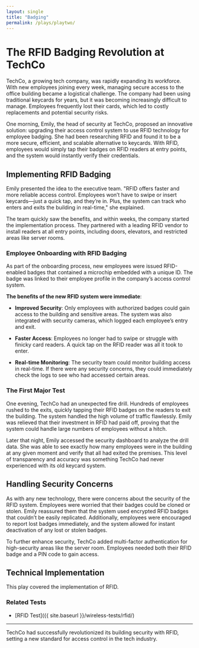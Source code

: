 ```yaml
---
layout: single
title: "Badging"
permalink: /plays/playtwo/
---
```


# The RFID Badging Revolution at TechCo

TechCo, a growing tech company, was rapidly expanding its workforce. With new employees joining every week, managing secure access to the office building became a logistical challenge. The company had been using traditional keycards for years, but it was becoming increasingly difficult to manage. Employees frequently lost their cards, which led to costly replacements and potential security risks.

One morning, Emily, the head of security at TechCo, proposed an innovative solution: upgrading their access control system to use RFID technology for employee badging. She had been researching RFID and found it to be a more secure, efficient, and scalable alternative to keycards. With RFID, employees would simply tap their badges on RFID readers at entry points, and the system would instantly verify their credentials.

## Implementing RFID Badging

Emily presented the idea to the executive team. "RFID offers faster and more reliable access control. Employees won’t have to swipe or insert keycards—just a quick tap, and they’re in. Plus, the system can track who enters and exits the building in real-time," she explained.

The team quickly saw the benefits, and within weeks, the company started the implementation process. They partnered with a leading RFID vendor to install readers at all entry points, including doors, elevators, and restricted areas like server rooms.

### Employee Onboarding with RFID Badging

As part of the onboarding process, new employees were issued RFID-enabled badges that contained a microchip embedded with a unique ID. The badge was linked to their employee profile in the company’s access control system.

**The benefits of the new RFID system were immediate**:

- **Improved Security**: Only employees with authorized badges could gain access to the building and sensitive areas. The system was also integrated with security cameras, which logged each employee’s entry and exit.
  
- **Faster Access**: Employees no longer had to swipe or struggle with finicky card readers. A quick tap on the RFID reader was all it took to enter.
  
- **Real-time Monitoring**: The security team could monitor building access in real-time. If there were any security concerns, they could immediately check the logs to see who had accessed certain areas.

### The First Major Test

One evening, TechCo had an unexpected fire drill. Hundreds of employees rushed to the exits, quickly tapping their RFID badges on the readers to exit the building. The system handled the high volume of traffic flawlessly. Emily was relieved that their investment in RFID had paid off, proving that the system could handle large numbers of employees without a hitch.

Later that night, Emily accessed the security dashboard to analyze the drill data. She was able to see exactly how many employees were in the building at any given moment and verify that all had exited the premises. This level of transparency and accuracy was something TechCo had never experienced with its old keycard system.

## Handling Security Concerns

As with any new technology, there were concerns about the security of the RFID system. Employees were worried that their badges could be cloned or stolen. Emily reassured them that the system used encrypted RFID badges that couldn’t be easily replicated. Additionally, employees were encouraged to report lost badges immediately, and the system allowed for instant deactivation of any lost or stolen badges.

To further enhance security, TechCo added multi-factor authentication for high-security areas like the server room. Employees needed both their RFID badge and a PIN code to gain access.

## Technical Implementation
This play covered the implementation of RFID.
### Related Tests 

 - [RFID Test]({{ site.baseurl }}/wireless-tests/rfid/)

---

TechCo had successfully revolutionized its building security with RFID, setting a new standard for access control in the tech industry.
